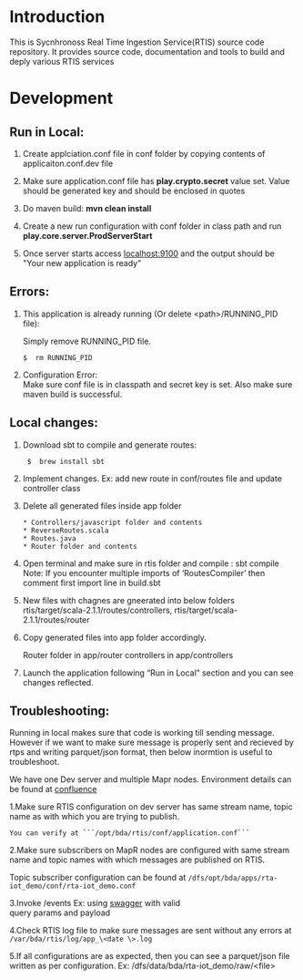 # Introduction

This is Sycnhronoss Real Time Ingestion Service(RTIS) source code
repository. It provides source code, documentation and tools to build
and deply various RTIS services

#   Development



##  Run in Local:

 1. Create applciation.conf file in conf folder by copying contents of
    applicaiton.conf.dev file
 2. Make sure application.conf file has **play.crypto.secret** value set. 
    Value should be generated key and should be enclosed in quotes
 3. Do maven build: **mvn clean install**
 4. Create a new run configuration with conf folder in class path and run
    **play.core.server.ProdServerStart**
    
 5. Once server starts access [localhost:9100](http://localhost:9100) and
    the output should be "Your new application is ready”




    
## Errors:
 
 1. This application is already running (Or delete \<path\>/RUNNING_PID file):
    
    Simply remove RUNNING_PID file. 
    
      ``` $  rm RUNNING_PID ```


    
 2. Configuration Error:  
    Make sure conf file is in classpath and secret key is set. 
    Also make sure maven build is successful.



    
    
 
## Local changes:
 
 1. Download sbt to compile and generate routes:
     
      ```  $  brew install sbt ```


 2. Implement changes. 
    Ex: add new route in conf/routes file and update controller class
 3. Delete all generated files inside app folder
 
		* Controllers/javascript folder and contents
		* ReverseRoutes.scala
		* Routes.java
		* Router folder and contents

 4. Open terminal and make sure in rtis folder and compile : sbt compile  
	 Note: If you encounter multiple imports of ‘RoutesCompiler’ 
	 then comment first import line in build.sbt
 
 5. New files with chagnes are gneerated into below folders 
      rtis/target/scala-2.1.1/routes/controllers, 
      rtis/target/scala-2.1.1/routes/router  
      
 6. Copy generated files into app folder accordingly.
 
    Router folder in app/router
    controllers in app/controllers
 
 
 7. Launch the application following “Run in Local” section and you can see 
    changes reflected.


 
 ## Troubleshooting:
    
 Running in local makes sure that code is working till sending message. However 
 if we want to make sure message is properly sent and recieved by rtps and
 writing parquet/json format, then below inormtion is useful to troubleshoot.
  
  
 We have one  Dev server  and multiple  Mapr nodes.  Environment details can be
 found at
 [confluence](https://confluence.synchronoss.net:8443/pages/viewpage.action?pageId=177065278) 
 
 
 1.Make sure  RTIS configuration on dev server has same stream name, 
  topic name as with which you are trying to publish.

    You can verify at ```/opt/bda/rtis/conf/application.conf```


 2.Make sure subscribers on MapR nodes are configured with same stream name
  and topic  names with which messages are published on RTIS.

   Topic subscriber configuration can be found at
   ```/dfs/opt/bda/apps/rta-iot_demo/conf/rta-iot_demo.conf```

 3.Invoke /events Ex: using
   [swagger](https://realtime-rd-sip-vaste.sncrcorp.net/docs) with valid  
    query params and payload

 4.Check RTIS log file to make sure messages are sent without any errors at
   ``` /var/bda/rtis/log/app_\<date \>.log```

 5.If all configurations are as expected, then you can see a parquet/json 
   file written as per configuration.
     Ex: /dfs/data/bda/rta-iot_demo/raw/\<file\>  

